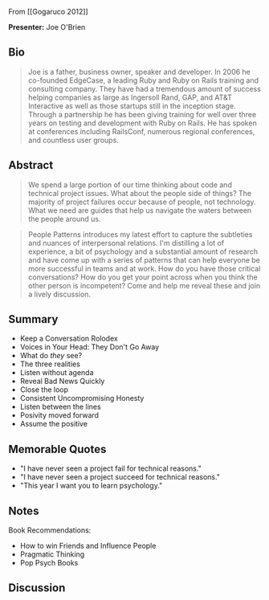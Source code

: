 From [[Gogaruco 2012]]

**Presenter:** Joe O'Brien

## Bio

> Joe is a father, business owner, speaker and developer. In 2006 he
> co-founded EdgeCase, a leading Ruby and Ruby on Rails training and
> consulting company. They have had a tremendous amount of success
> helping companies as large as Ingersoll Rand, GAP, and AT&T
> Interactive as well as those startups still in the inception stage.
> Through a partnership he has been giving training for well over three
> years on testing and development with Ruby on Rails. He has spoken at
> conferences including RailsConf, numerous regional conferences, and
> countless user groups.

## Abstract

> We spend a large portion of our time thinking about code and technical
> project issues. What about the people side of things? The majority of
> project failures occur because of people, not technology. What we need
> are guides that help us navigate the waters between the people around
> us.

> People Patterns introduces my latest effort to capture the subtleties
> and nuances of interpersonal relations. I'm distilling a lot of
> experience, a bit of psychology and a substantial amount of research
> and have come up with a series of patterns that can help everyone be
> more successful in teams and at work. How do you have those critical
> conversations? How do you get your point across when you think the
> other person is incompetent? Come and help me reveal these and join a
> lively discussion.

## Summary

* Keep a Conversation Rolodex
* Voices in Your Head: They Don't Go Away
* What do _they_ see?
* The three realities
* Listen without agenda
* Reveal Bad News Quickly
* Close the loop
* Consistent Uncompromising Honesty
* Listen between the lines
* Posivity moved forward
* Assume the positive

## Memorable Quotes

* "I have never seen a project fail for technical reasons."
* "I have never seen a project succeed for technical reasons."
* "This year I want you to learn psychology."

## Notes

Book Recommendations:

* How to win Friends and Influence People
* Pragmatic Thinking
* Pop Psych Books

## Discussion


